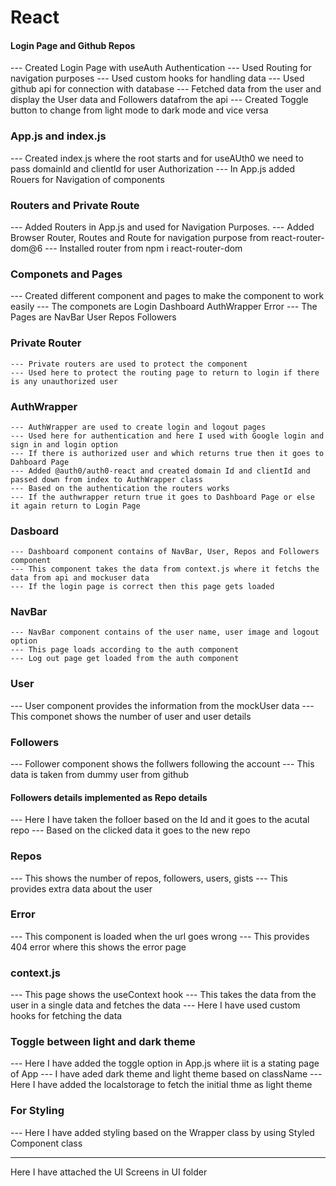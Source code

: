 # React 

#### Login Page and Github Repos
   
   --- Created Login Page with useAuth Authentication
   --- Used Routing for navigation purposes
   --- Used custom hooks for handling data
   --- Used github api for connection with database
   --- Fetched data from the user and display the User data and Followers datafrom the api
   --- Created Toggle button to change from light mode to dark mode and vice versa


### App.js and index.js 
  
   --- Created index.js where the root starts and for useAUth0 we need to pass domainId and clientId for user Authorization
   --- In App.js added Rouers for Navigation of components

### Routers and Private Route
  
  --- Added Routers in App.js and used for Navigation Purposes.
  --- Added Browser Router, Routes and Route for navigation purpose from react-router-dom@6
  --- Installed router from npm i react-router-dom

### Componets and Pages
   
   --- Created different component and pages to make the component to work easily
   --- The componets are
            Login
            Dashboard
            AuthWrapper 
            Error
    --- The Pages are
            NavBar
             User
             Repos
             Followers

### Private Router
    
    --- Private routers are used to protect the component
    --- Used here to protect the routing page to return to login if there is any unauthorized user


### AuthWrapper
 
    --- AuthWrapper are used to create login and logout pages
    --- Used here for authentication and here I used with Google login and sign in and login option
    --- If there is authorized user and which returns true then it goes to Dahboard Page
    --- Added @auth0/auth0-react and created domain Id and clientId and passed down from index to AuthWrapper class
    --- Based on the authentication the routers works
    --- If the authwrapper return true it goes to Dashboard Page or else it again return to Login Page


### Dasboard

    --- Dashboard component contains of NavBar, User, Repos and Followers component
    --- This component takes the data from context.js where it fetchs the data from api and mockuser data
    --- If the login page is correct then this page gets loaded


### NavBar
 
    --- NavBar component contains of the user name, user image and logout option
    --- This page loads according to the auth component
    --- Log out page get loaded from the auth component


### User
   
   --- User component provides the information from the mockUser data
   --- This componet shows the number of user and user details

### Followers
  
   --- Follower component shows the follwers following the account
   --- This data is taken from dummy user from github
   #### Followers details implemented as Repo details

   --- Here I have taken the folloer based on the Id and it goes to the acutal repo
   --- Based on the clicked data it goes to the new repo 


### Repos
   
   --- This shows the number of repos, followers, users, gists 
   --- This provides extra data about the user

### Error
   --- This component is loaded when the url goes wrong
   --- This provides 404 error where this shows the error page


### context.js
   
   --- This page shows the useContext hook
   --- This takes the data from the user in a single data and fetches the data
   --- Here I have used custom hooks for fetching the data


### Toggle between light and dark theme
  
  --- Here I have added the toggle option in App.js where iit is a stating page of App
  --- I have aded dark theme and light theme based on className
  --- Here I have added the localstorage to fetch the initial thme as light theme


### For Styling

   --- Here I have added styling based on the Wrapper class by using Styled Component class



---------------------------------------------------------------------------------------------------------------


Here I have attached the UI Screens in UI folder

